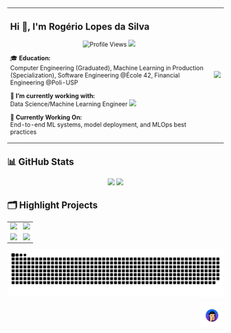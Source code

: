 <table>
  <tr>
    <td>
      <h2>Hi 👋, I'm Rogério Lopes da Silva</h2>
      <p align="center"> 
        <img src="https://komarev.com/ghpvc/?username=RogerioLS" alt="Profile Views"/>
        <img src="https://badges.frapsoft.com/os/v1/open-source.svg?v=102"/>
      </p>
      <p>
        🎓 <strong>Education:</strong><br>
        Computer Engineering (Graduated), Machine Learning in Production (Specialization), Software Engineering @École 42, Financial Engineering @Poli-USP
      </p>
      <p>
        🔭 <strong>I’m currently working with:</strong><br>
        Data Science/Machine Learning Engineer <img src="https://media.giphy.com/media/WUlplcMpOCEmTGBtBW/giphy.gif" width="30">
      </p>
      <p>
        🚀 <strong>Currently Working On:</strong><br>
        End-to-end ML systems, model deployment, and MLOps best practices
      </p>
    </td>
    <td>
      <img src="https://media1.giphy.com/media/v1.Y2lkPTc5MGI3NjExYXNkZTlneTY5aXFmdDVicXpwMHgxaHF2enc5cnQxaHo0dDByd3VtcyZlcD12MV9pbnRlcm5hbF9naWZfYnlfaWQmY3Q9Zw/Shjysy9EULgjYfXkdK/giphy.gif" width="400">
    </td>
  </tr>
</table>


## 📊 GitHub Stats  
<p align="center">
  <img width="46%" src="https://github-readme-stats.vercel.app/api?username=RogerioLS&show_icons=true&theme=tokyonight" />
  <img width="50%" src="https://github-readme-streak-stats.herokuapp.com/?user=RogerioLS&theme=tokyonight" />
</p>

## 🗂️ Highlight Projects

<table align="center" border="0">
  <tr>
    <td>
      <a href="https://github.com/RogerioLS/TCC_MLOPS_UFSCAR_CAR_PLATE">
        <img src="https://github-readme-stats.vercel.app/api/pin/?username=RogerioLS&repo=TCC_MLOPS_UFSCAR_CAR_PLATE&show_icons=true&line_height=27&title_color=6aa6f8&text_color=8a919a&icon_color=6aa6f8&bg_color=22272e"/>
      </a>
    </td>
    <td>
      <a href="https://github.com/RogerioLS/Minishell-42sp">
        <img src="https://github-readme-stats.vercel.app/api/pin/?username=RogerioLS&repo=Minishell-42sp&show_icons=true&line_height=27&title_color=6aa6f8&text_color=8a919a&icon_color=6aa6f8&bg_color=22272e"/>
      </a>
    </td>
  </tr>
  <tr>
    <td>
      <a href="https://github.com/RogerioLS/Scikit-Learn">
        <img src="https://github-readme-stats.vercel.app/api/pin/?username=RogerioLS&repo=Scikit-Learn&show_icons=true&line_height=27&title_color=6aa6f8&text_color=8a919a&icon_color=6aa6f8&bg_color=22272e"/>
      </a>
    </td>
    <td>
      <a href="https://github.com/RogerioLS/RogerioLS">
        <img src="https://github-readme-stats.vercel.app/api/pin/?username=RogerioLS&repo=RogerioLS&show_icons=true&line_height=27&title_color=6aa6f8&text_color=8a919a&icon_color=6aa6f8&bg_color=22272e"/>
      </a>
    </td>
  </tr>
</table>



<div align="center">
  
  ![Snake animation](https://github.com/RogerioLS/RogerioLS/blob/output/github-contribution-grid-snake.svg)
  
</div>
<a href="#"><img align='right' src='https://github.com/RogerioLS/RogerioLS/blob/main/foto_little.png' width='55'></a>













<!--
**RogerioLS/RogerioLS** is a ✨ _special_ ✨ repository because its `README.md` (this file) appears on your GitHub profile.

Here are some ideas to get you started:

- 🔭 I’m currently working on ...
- 🌱 I’m currently learning ...
- 👯 I’m looking to collaborate on ...
- 🤔 I’m looking for help with ...
- 💬 Ask me about ...
- 📫 How to reach me: ...
- 😄 Pronouns: ...
- ⚡ Fun fact: ....
-->
